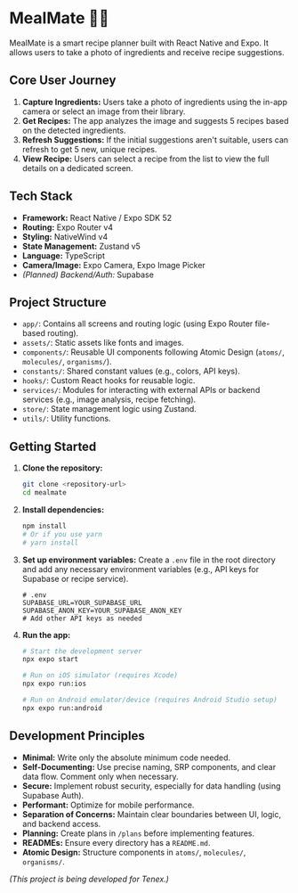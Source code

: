 # MealMate 🍳📸

MealMate is a smart recipe planner built with React Native and Expo. It allows users to take a photo of ingredients and receive recipe suggestions.

## Core User Journey

1.  **Capture Ingredients:** Users take a photo of ingredients using the in-app camera or select an image from their library.
2.  **Get Recipes:** The app analyzes the image and suggests 5 recipes based on the detected ingredients.
3.  **Refresh Suggestions:** If the initial suggestions aren't suitable, users can refresh to get 5 new, unique recipes.
4.  **View Recipe:** Users can select a recipe from the list to view the full details on a dedicated screen.

## Tech Stack

- **Framework:** React Native / Expo SDK 52
- **Routing:** Expo Router v4
- **Styling:** NativeWind v4
- **State Management:** Zustand v5
- **Language:** TypeScript
- **Camera/Image:** Expo Camera, Expo Image Picker
- _(Planned) Backend/Auth:_ Supabase

## Project Structure

- `app/`: Contains all screens and routing logic (using Expo Router file-based routing).
- `assets/`: Static assets like fonts and images.
- `components/`: Reusable UI components following Atomic Design (`atoms/`, `molecules/`, `organisms/`).
- `constants/`: Shared constant values (e.g., colors, API keys).
- `hooks/`: Custom React hooks for reusable logic.
- `services/`: Modules for interacting with external APIs or backend services (e.g., image analysis, recipe fetching).
- `store/`: State management logic using Zustand.
- `utils/`: Utility functions.

## Getting Started

1.  **Clone the repository:**
    ```bash
    git clone <repository-url>
    cd mealmate
    ```
2.  **Install dependencies:**
    ```bash
    npm install
    # Or if you use yarn
    # yarn install
    ```
3.  **Set up environment variables:**
    Create a `.env` file in the root directory and add any necessary environment variables (e.g., API keys for Supabase or recipe service).
    ```
    # .env
    SUPABASE_URL=YOUR_SUPABASE_URL
    SUPABASE_ANON_KEY=YOUR_SUPABASE_ANON_KEY
    # Add other API keys as needed
    ```
4.  **Run the app:**

    ```bash
    # Start the development server
    npx expo start

    # Run on iOS simulator (requires Xcode)
    npx expo run:ios

    # Run on Android emulator/device (requires Android Studio setup)
    npx expo run:android
    ```

## Development Principles

- **Minimal:** Write only the absolute minimum code needed.
- **Self-Documenting:** Use precise naming, SRP components, and clear data flow. Comment only when necessary.
- **Secure:** Implement robust security, especially for data handling (using Supabase Auth).
- **Performant:** Optimize for mobile performance.
- **Separation of Concerns:** Maintain clear boundaries between UI, logic, and backend access.
- **Planning:** Create plans in `/plans` before implementing features.
- **READMEs:** Ensure every directory has a `README.md`.
- **Atomic Design:** Structure components in `atoms/`, `molecules/`, `organisms/`.

_(This project is being developed for Tenex.)_
